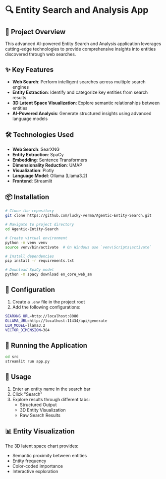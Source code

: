 # 🔍 Entity Search and Analysis App

## 🚀 Project Overview

This advanced AI-powered Entity Search and Analysis application leverages cutting-edge technologies to provide comprehensive insights into entities discovered through web searches.

## ✨ Key Features

- **Web Search**: Perform intelligent searches across multiple search engines
- **Entity Extraction**: Identify and categorize key entities from search results
- **3D Latent Space Visualization**: Explore semantic relationships between entities
- **AI-Powered Analysis**: Generate structured insights using advanced language models

## 🛠 Technologies Used

- **Web Search**: SearXNG
- **Entity Extraction**: SpaCy
- **Embedding**: Sentence Transformers
- **Dimensionality Reduction**: UMAP
- **Visualization**: Plotly
- **Language Model**: Ollama (Llama3.2)
- **Frontend**: Streamlit

## 📦 Installation

```bash
# Clone the repository
git clone https://github.com/lucky-verma/Agentic-Entity-Search.git

# Navigate to project directory
cd Agentic-Entity-Search

# Create virtual environment
python -m venv venv
source venv/bin/activate  # On Windows use `venv\Scripts\activate`

# Install dependencies
pip install -r requirements.txt

# Download SpaCy model
python -m spacy download en_core_web_sm
```

## 🔧 Configuration

1. Create a `.env` file in the project root
2. Add the following configurations:

``` bash
SEARXNG_URL=http://localhost:8080
OLLAMA_URL=http://localhost:11434/api/generate
LLM_MODEL=llama3.2
VECTOR_DIMENSION=384
```

## 🚀 Running the Application

```bash
cd src
streamlit run app.py
```

## 🌟 Usage

1. Enter an entity name in the search bar
2. Click "Search"
3. Explore results through different tabs:
   - Structured Output
   - 3D Entity Visualization
   - Raw Search Results

## 📊 Entity Visualization

The 3D latent space chart provides:

- Semantic proximity between entities
- Entity frequency
- Color-coded importance
- Interactive exploration
